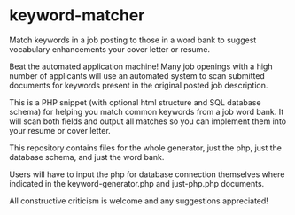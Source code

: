 # keyword-matcher
Match keywords in a job posting to those in a word bank to suggest vocabulary enhancements your cover letter or resume.

Beat the automated application machine! 
Many job openings with a high number of applicants will use an automated 
system to scan submitted documents for keywords present in the original
posted job description. 

This is a PHP snippet (with optional html structure and SQL database schema)
for helping you match common keywords from a job word bank. It will scan both
fields and output all matches so you can implement them into your
resume or cover letter.

This repository contains files for the whole generator, just the php, just the
database schema, and just the word bank.

Users will have to input the php for database connection themselves where
indicated in the keyword-generator.php and just-php.php documents.

All constructive criticism is welcome and any suggestions appreciated!
